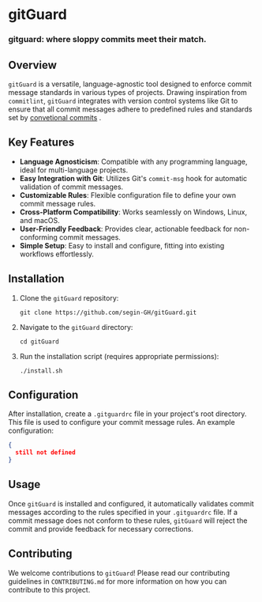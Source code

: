 # gitGuard

### gitguard: where sloppy commits meet their match.



## Overview

`gitGuard` is a versatile, language-agnostic tool designed to enforce commit message standards in various types of projects. Drawing inspiration from `commitlint`, `gitGuard` integrates with version control systems like Git to ensure that all commit messages adhere to predefined rules and standards set by  [convetional commits](https://www.conventionalcommits.org/en/v1.0.0/#summary) .

## Key Features

- **Language Agnosticism**: Compatible with any programming language, ideal for multi-language projects.
- **Easy Integration with Git**: Utilizes Git's `commit-msg` hook for automatic validation of commit messages.
- **Customizable Rules**: Flexible configuration file to define your own commit message rules.
- **Cross-Platform Compatibility**: Works seamlessly on Windows, Linux, and macOS.
- **User-Friendly Feedback**: Provides clear, actionable feedback for non-conforming commit messages.
- **Simple Setup**: Easy to install and configure, fitting into existing workflows effortlessly.

## Installation

1. Clone the `gitGuard` repository:
   ```
   git clone https://github.com/segin-GH/gitGuard.git
   ```
2. Navigate to the `gitGuard` directory:
   ```
   cd gitGuard
   ```
3. Run the installation script (requires appropriate permissions):
   ```
   ./install.sh
   ```

## Configuration

After installation, create a `.gitguardrc` file in your project's root directory. This file is used to configure your commit message rules. An example configuration:

```json
{
  still not defined
}
```

## Usage

Once `gitGuard` is installed and configured, it automatically validates commit messages according to the rules specified in your `.gitguardrc` file. If a commit message does not conform to these rules, `gitGuard` will reject the commit and provide feedback for necessary corrections.

## Contributing

We welcome contributions to `gitGuard`! Please read our contributing guidelines in `CONTRIBUTING.md` for more information on how you can contribute to this project.



